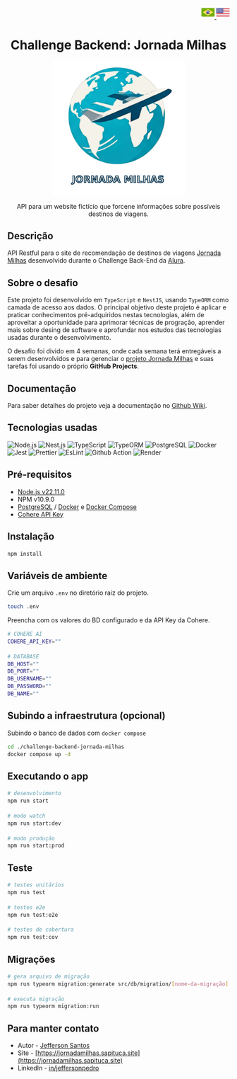<p align="right">
  <a href="./docs/readme_pt-br.md" title="português">
    <img src="./img/brazil.png" alt="documento em português" width="30">
  </a>
  <a href="./readme.md" title="inglês">
    <img src="./img/usa.png" alt="documento em inglês" width="30">
  </a>
<p align="center">

<h1 align="center">Challenge Backend: Jornada Milhas</h1>

<p align="center">
  <a href="" target="_blank"><img src="./img/logo.png" width="300" alt="Jornada Milhas logo" /></a>
<p align="center">

<p align="center">
  API para um website fictício que forcene informações sobre possíveis destinos de viagens.
<p align="center">

## Descrição

API Restful para o site de recomendação de destinos de viagens [Jornada Milhas](https://api.jornadamilhas.sapituca.site) desenvolvido durante o Challenge Back-End da <a href="https://cursos.alura.com.br" target="_blank">Alura</a>.

## Sobre o desafio

Este projeto foi desenvolvido em `TypeScript` e `NestJS`, usando `TypeORM` como camada de acesso aos dados. O principal objetivo deste projeto é aplicar e praticar conhecimentos pré-adquiridos nestas tecnologias, além de aproveitar a oportunidade para aprimorar técnicas de progração, aprender mais sobre desing de software e aprofundar nos estudos das tecnologias usadas durante o desenvolvimento.

O desafio foi divido em 4 semanas, onde cada semana terá entregáveis a serem desenvolvidos e para gerenciar o [projeto Jornada Milhas](https://github.com/users/jeff-pedro/projects/4) e suas tarefas foi usando o próprio **GitHub Projects**.

## Documentação

Para saber detalhes do projeto veja a documentação no [Github Wiki](https://github.com/jeff-pedro/challenge-backend-jornada-milhas/wiki).

## Tecnologias usadas

<!-- ![NPM](https://img.shields.io/badge/npm-v10.9.0-white?style=for-the-badge&logo=npm&logoColor=61DAFB) -->

![Node.js](https://img.shields.io/badge/Node.js-white?style=for-the-badge&logo=node.js&logoColor=green)
![Nest.js](https://img.shields.io/badge/Nest.js-E0234E?style=for-the-badge&logo=nestjs&logoColor=white)
![TypeScript](https://img.shields.io/badge/TypeScript-3178C6?style=for-the-badge&logo=typescript&logoColor=white)
![TypeORM](https://img.shields.io/badge/TypeORM-FE0803?style=for-the-badge&logo=TypeORM&logoColor=white)
![PostgreSQL](https://img.shields.io/badge/PostgreSQL-F6F5F2?style=for-the-badge&logo=postgresql&logoColor=blue)
![Docker](https://img.shields.io/badge/Docker-2496ED?style=for-the-badge&logo=docker&logoColor=white)
![Jest](https://img.shields.io/badge/Jest-C21325?style=for-the-badge&logo=jest&logoColor=white)
![Prettier](https://img.shields.io/badge/Prettier-F7B93E?style=for-the-badge&logo=prettier&logoColor=white)
![EsLint](https://img.shields.io/badge/ESLint-4B32C3?style=for-the-badge&logo=eslint&logoColor=white)
![Github Action](https://img.shields.io/badge/Github_Actions-2088FF?style=for-the-badge&logo=githubactions&logoColor=white)
![Render](https://img.shields.io/badge/Render-000000?style=for-the-badge&logo=render&logoColor=white)

## Pré-requisitos

* [Node.js v22.11.0](https://nodejs.org/en/download)
* NPM v10.9.0
* [PostgreSQL](https://www.postgresql.org/download/) / [Docker](https://docs.docker.com/engine/install/) e [Docker Compose](https://docs.docker.com/compose/install/linux/)
* [Cohere API Key](https://dashboard.cohere.com/api-keys)

## Instalação

```bash
npm install
```

## Variáveis de ambiente

Crie um arquivo `.env` no diretório raiz do projeto.

```bash
touch .env
```

Preencha com os valores do BD configurado e da API Key da Cohere.

```bash
# COHERE AI
COHERE_API_KEY=""

# DATABASE
DB_HOST=""
DB_PORT=""
DB_USERNAME=""
DB_PASSWORD=""
DB_NAME=""
```

## Subindo a infraestrutura (opcional)

Subindo o banco de dados com `docker compose`

```bash
cd ./challenge-backend-jornada-milhas
docker compose up -d 
```

## Executando o app

```bash
# desenvolvimento
npm run start

# modo watch
npm run start:dev

# modo produção
npm run start:prod
```

## Teste

```bash
# testes unitários
npm run test

# testes e2e
npm run test:e2e

# testes de cobertura
npm run test:cov
```

## Migrações

```bash
# gera arquivo de migração
npm run typeorm migration:generate src/db/migration/[nome-da-migração] 

# executa migração
npm run typeorm migration:run
```

## Para manter contato

* Autor - [Jefferson Santos](https://jefferson.sapituca.site)
* Site - [https://jornadamilhas.sapituca.site](https://jornadamilhas.sapituca.site)
* LinkedIn - [in/jeffersonpedro](https://www.linkedin.com/in/jeffersonpedro)
